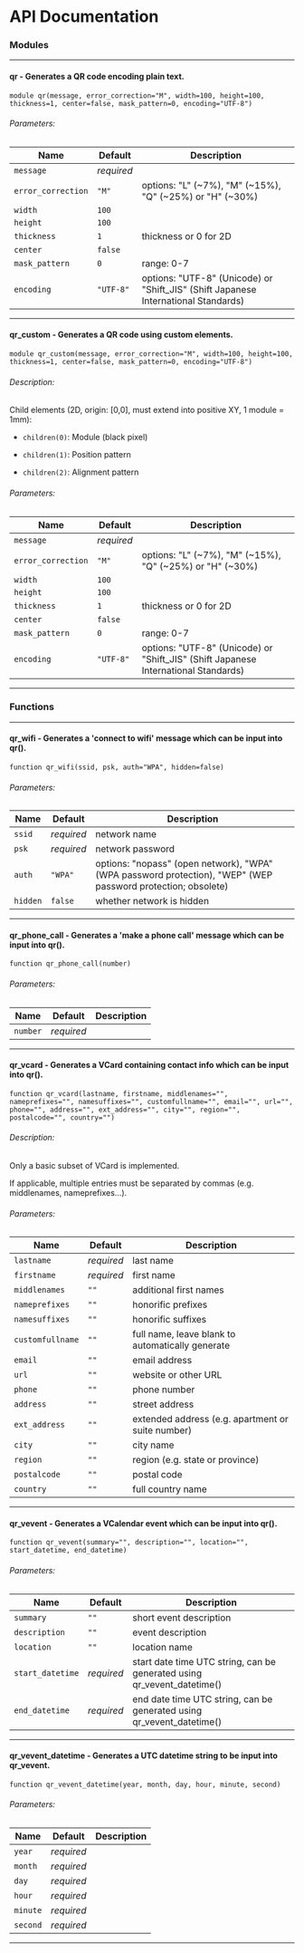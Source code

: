 # API Documentation
### Modules
---
#### qr - Generates a QR code encoding plain text.
```scad
module qr(message, error_correction="M", width=100, height=100, thickness=1, center=false, mask_pattern=0, encoding="UTF-8")
```
###### Parameters:
|Name|Default|Description|
|-|-|-|
|`message`|*required*||
|`error_correction`|`"M"`|options: "L" (~7%), "M" (~15%), "Q" (~25%) or "H" (~30%)|
|`width`|`100`||
|`height`|`100`||
|`thickness`|`1`|thickness or 0 for 2D|
|`center`|`false`||
|`mask_pattern`|`0`|range: 0-7|
|`encoding`|`"UTF-8"`|options: "UTF-8" (Unicode) or "Shift\_JIS" (Shift Japanese International Standards)|
---
#### qr\_custom - Generates a QR code using custom elements.
```scad
module qr_custom(message, error_correction="M", width=100, height=100, thickness=1, center=false, mask_pattern=0, encoding="UTF-8")
```
###### Description:
Child elements (2D, origin: [0,0], must extend into positive XY, 1 module = 1mm):

- `children(0)`: Module (black pixel)

- `children(1)`: Position pattern

- `children(2)`: Alignment pattern

###### Parameters:
|Name|Default|Description|
|-|-|-|
|`message`|*required*||
|`error_correction`|`"M"`|options: "L" (~7%), "M" (~15%), "Q" (~25%) or "H" (~30%)|
|`width`|`100`||
|`height`|`100`||
|`thickness`|`1`|thickness or 0 for 2D|
|`center`|`false`||
|`mask_pattern`|`0`|range: 0-7|
|`encoding`|`"UTF-8"`|options: "UTF-8" (Unicode) or "Shift\_JIS" (Shift Japanese International Standards)|
---
### Functions
---
#### qr\_wifi - Generates a 'connect to wifi' message which can be input into qr().
```scad
function qr_wifi(ssid, psk, auth="WPA", hidden=false)
```
###### Parameters:
|Name|Default|Description|
|-|-|-|
|`ssid`|*required*|network name|
|`psk`|*required*|network password|
|`auth`|`"WPA"`|options: "nopass" (open network), "WPA" (WPA password protection), "WEP" (WEP password protection; obsolete)|
|`hidden`|`false`|whether network is hidden|
---
#### qr\_phone\_call - Generates a 'make a phone call' message which can be input into qr().
```scad
function qr_phone_call(number)
```
###### Parameters:
|Name|Default|Description|
|-|-|-|
|`number`|*required*||
---
#### qr\_vcard - Generates a VCard containing contact info which can be input into qr().
```scad
function qr_vcard(lastname, firstname, middlenames="", nameprefixes="", namesuffixes="", customfullname="", email="", url="", phone="", address="", ext_address="", city="", region="", postalcode="", country="")
```
###### Description:
Only a basic subset of VCard is implemented.

If applicable, multiple entries must be separated by commas (e.g. middlenames, nameprefixes...).

###### Parameters:
|Name|Default|Description|
|-|-|-|
|`lastname`|*required*|last name|
|`firstname`|*required*|first name|
|`middlenames`|`""`|additional first names|
|`nameprefixes`|`""`|honorific prefixes|
|`namesuffixes`|`""`|honorific suffixes|
|`customfullname`|`""`|full name, leave blank to automatically generate|
|`email`|`""`|email address|
|`url`|`""`|website or other URL|
|`phone`|`""`|phone number|
|`address`|`""`|street address|
|`ext_address`|`""`|extended address (e.g. apartment or suite number)|
|`city`|`""`|city name|
|`region`|`""`|region (e.g. state or province)|
|`postalcode`|`""`|postal code|
|`country`|`""`|full country name|
---
#### qr\_vevent - Generates a VCalendar event which can be input into qr().
```scad
function qr_vevent(summary="", description="", location="", start_datetime, end_datetime)
```
###### Parameters:
|Name|Default|Description|
|-|-|-|
|`summary`|`""`|short event description|
|`description`|`""`|event description|
|`location`|`""`|location name|
|`start_datetime`|*required*|start date time UTC string, can be generated using qr\_vevent\_datetime()|
|`end_datetime`|*required*|end date time UTC string, can be generated using qr\_vevent\_datetime()|
---
#### qr\_vevent\_datetime - Generates a UTC datetime string to be input into qr_vevent.
```scad
function qr_vevent_datetime(year, month, day, hour, minute, second)
```
###### Parameters:
|Name|Default|Description|
|-|-|-|
|`year`|*required*||
|`month`|*required*||
|`day`|*required*||
|`hour`|*required*||
|`minute`|*required*||
|`second`|*required*||
---
